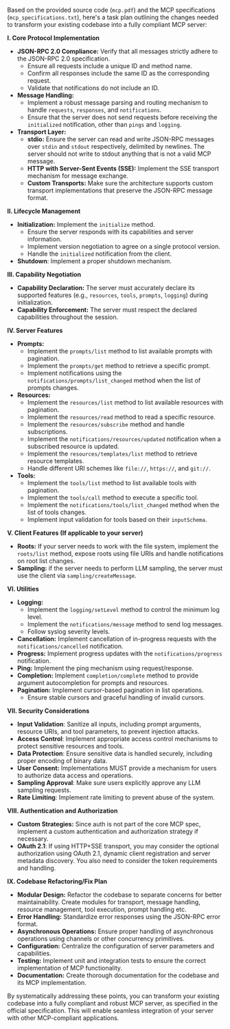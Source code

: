 Based on the provided source code (`mcp.pdf`) and the MCP specifications (`mcp_specifications.txt`), here's a task plan outlining the changes needed to transform your existing codebase into a fully compliant MCP server:

**I. Core Protocol Implementation**

*   **JSON-RPC 2.0 Compliance:** Verify that all messages strictly adhere to the JSON-RPC 2.0 specification.
    *   Ensure all requests include a unique ID and method name.
    *   Confirm all responses include the same ID as the corresponding request.
    *   Validate that notifications do not include an ID.
*   **Message Handling:**
    *   Implement a robust message parsing and routing mechanism to handle `requests`, `responses`, and `notifications`.
    *   Ensure that the server does not send requests before receiving the `initialized` notification, other than `pings` and `logging`.
*   **Transport Layer:**
    *   **stdio:** Ensure the server can read and write JSON-RPC messages over `stdin` and `stdout` respectively, delimited by newlines. The server should not write to stdout anything that is not a valid MCP message.
    *   **HTTP with Server-Sent Events (SSE):** Implement the SSE transport mechanism for message exchange.
    *   **Custom Transports:** Make sure the architecture supports custom transport implementations that preserve the JSON-RPC message format.

**II. Lifecycle Management**

*   **Initialization:** Implement the `initialize` method.
    *   Ensure the server responds with its capabilities and server information.
    *   Implement version negotiation to agree on a single protocol version.
    *   Handle the `initialized` notification from the client.
*   **Shutdown**: Implement a proper shutdown mechanism.

**III. Capability Negotiation**

*   **Capability Declaration:** The server must accurately declare its supported features (e.g., `resources`, `tools`, `prompts`, `logging`) during initialization.
*   **Capability Enforcement:** The server must respect the declared capabilities throughout the session.

**IV. Server Features**

*   **Prompts:**
    *   Implement the `prompts/list` method to list available prompts with pagination.
    *   Implement the `prompts/get` method to retrieve a specific prompt.
    *   Implement notifications using the `notifications/prompts/list_changed` method when the list of prompts changes.
*   **Resources:**
    *   Implement the `resources/list` method to list available resources with pagination.
    *    Implement the `resources/read` method to read a specific resource.
    *   Implement the `resources/subscribe` method and handle subscriptions.
    *   Implement the `notifications/resources/updated` notification when a subscribed resource is updated.
    *   Implement the `resources/templates/list` method to retrieve resource templates.
    *   Handle different URI schemes like `file://`, `https://`, and `git://`.
*   **Tools:**
    *   Implement the `tools/list` method to list available tools with pagination.
    *   Implement the `tools/call` method to execute a specific tool.
    *   Implement the `notifications/tools/list_changed` method when the list of tools changes.
    *  Implement input validation for tools based on their `inputSchema`.

**V. Client Features (If applicable to your server)**

*   **Roots:** If your server needs to work with the file system, implement the `roots/list` method, expose roots using file URIs and handle notifications on root list changes.
*  **Sampling:** if the server needs to perform LLM sampling, the server must use the client via `sampling/createMessage`.

**VI. Utilities**

*   **Logging:**
    *   Implement the `logging/setLevel` method to control the minimum log level.
    *   Implement the `notifications/message` method to send log messages.
    *   Follow syslog severity levels.
*   **Cancellation:** Implement cancellation of in-progress requests with the `notifications/cancelled` notification.
*    **Progress:** Implement progress updates with the `notifications/progress` notification.
*   **Ping:** Implement the ping mechanism using request/response.
*   **Completion:** Implement `completion/complete` method to provide argument autocompletion for prompts and resources.
*   **Pagination:** Implement cursor-based pagination in list operations.
    *   Ensure stable cursors and graceful handling of invalid cursors.

**VII. Security Considerations**

*   **Input Validation**: Sanitize all inputs, including prompt arguments, resource URIs, and tool parameters, to prevent injection attacks.
*   **Access Control**: Implement appropriate access control mechanisms to protect sensitive resources and tools.
*   **Data Protection**: Ensure sensitive data is handled securely, including proper encoding of binary data.
*   **User Consent:** Implementations MUST provide a mechanism for users to authorize data access and operations.
*   **Sampling Approval**: Make sure users explicitly approve any LLM sampling requests.
*   **Rate Limiting**: Implement rate limiting to prevent abuse of the system.

**VIII. Authentication and Authorization**

*   **Custom Strategies:** Since auth is not part of the core MCP spec, implement a custom authentication and authorization strategy if necessary.
*   **OAuth 2.1**:  If using HTTP+SSE transport, you may consider the optional authorization using OAuth 2.1, dynamic client registration and server metadata discovery. You also need to consider the token requirements and handling.

**IX. Codebase Refactoring/Fix Plan**

*   **Modular Design:** Refactor the codebase to separate concerns for better maintainability. Create modules for transport, message handling, resource management, tool execution, prompt handling etc.
*   **Error Handling:** Standardize error responses using the JSON-RPC error format.
*   **Asynchronous Operations:** Ensure proper handling of asynchronous operations using channels or other concurrency primitives.
*   **Configuration:** Centralize the configuration of server parameters and capabilities.
*   **Testing:** Implement unit and integration tests to ensure the correct implementation of MCP functionality.
*   **Documentation:** Create thorough documentation for the codebase and its MCP implementation.

By systematically addressing these points, you can transform your existing codebase into a fully compliant and robust MCP server, as specified in the official specification. This will enable seamless integration of your server with other MCP-compliant applications.
